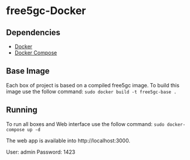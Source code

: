 # free5gc-Docker

## Dependencies

* [Docker](https://docs.docker.com/install/)
* [Docker Compose](https://docs.docker.com/compose/install/)


## Base Image
Each box of project is based on a compiled free5gc image. To build this image use the follow command:
``sudo docker build -t free5gc-base .``

## Running
To run all boxes and Web interface use the follow command:
``sudo docker-compose up -d``

The web app is available into http://localhost:3000.

User: admin
Password: 1423
